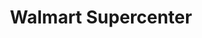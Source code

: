 ---
title: "Walmart Supercenter"
url: /phoenix/walmart-supercenter-west-indian-school-road/
shop: Supermarkt
---